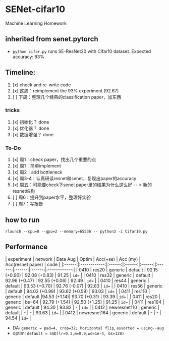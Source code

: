 # SENet-cifar10
Machine Learning Homework

## inherited from senet.pytorch
* `python cifar.py` runs SE-ResNet20 with Cifar10 dataset. Expected accuracy: 93%


## Timeline:
1. [x] check and re-write code
2. [x] 这周：reimplement the 93% experiment (92.67) 
3. [ ] 下周：整理几个经典的classification paper，加东西


### tricks
1. [x] 初始化？ done
2. [x] 优化器？ done
3. [x] 数据增强？ done

### To-Do
1. [x] 周1：check paper，找出几个重要的点
2. [x] 周1：简单implement
3. [x] 周2：add bottleneck
3. [x] 周3-4：认真研读resnet和senet，复现出paper的accuracy
5. [x] 周五：可能要check下senet paper里的结果为什么这么好 -- > 新的resnet结构
6. [ ] 周6：提升到paper水平，整理好实验
7. [ ] 周7：写报告


## how to run
`rlaunch --cpu=8 --gpu=2 --memory=65536 -- python3 -i Cifar10.py`



## Performance
| experiment | network | Data Aug | Optim | Acc(+se) | Acc (my) | Acc(resnet paper) | code |
|:------:|:------------:|:------:|:------:|:------:|:------:|:------:|:------:|:------------:|
| 0410 | res20 | generic | default | 92.15 (+0.90) | 92.08 (+0.83) | 91.25 | `id=` |
| 0410 | res32 | generic | default  | 92.96 (+0.47) | 92.55 (+0.06) | 92.49 | `id=` |
| 0410 | res44 | generic | default | 93.53 (+0.70) | 92.76 (-0.07) | 92.83 | `id=` |
| 0410 | res56 | generic | default  | 94.02 (+0.99) | 93.62 (+0.59) | 93.03 | `id=` |
| 0411 | res110 | generic | default  |94.53 (+1.14)| 93.70 (+0.31) | 93.39 | `id=` |
| 0411 | res20 | generic | bs=64 | 92.79 (+1.54) | 92.50 (+1.25) | 91.25 | `id=` |
| 0411 | res164 | generic | default  | 94.30 | 93.82 | - | `id=` |
| 0412 | newresnet110 | generic | default  | - | - | 93.63 | `id=` |
| 0412 | newresnet164 | generic | default  | - | - | 94.54 | `id=` |

- DA: `generic = pad=4, crop=32; horizontal flip`, `assorted = using--aug`
- optim: `default = SGD(lr=0.1,m=0.9,wd=1e-4, bs=128)`
